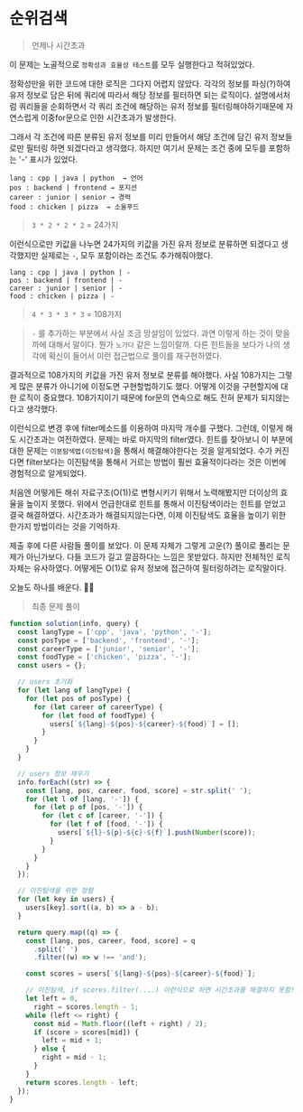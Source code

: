 # 순위검색

> 언제나 시간초과

이 문제는 노골적으로 `정확성과 효율성 테스트`를 모두 실행한다고 적혀있었다.

정확성만을 위한 코드에 대한 로직은 그다지 어렵지 않았다. 각각의 정보를 파싱(?)하여 유저 정보로 담은 뒤에 쿼리에 따라서 해당 정보를 필터하면 되는 로직이다.
설명에서처럼 쿼리들을 순회하면서 각 쿼리 조건에 해당하는 유저 정보를 필터링해야하기때문에 자연스럽게 이중for문으로 인한 시간초과가 발생한다.

그래서 각 조건에 따른 분류된 유저 정보를 미리 만들어서 해당 조건에 담긴 유저 정보들로만 필터링 하면 되겠다라고 생각했다. 하지만 여기서 문제는 조건 중에 모두를 포함하는 '-' 표시가 있었다.

```
lang : cpp | java | python  → 언어
pos : backend | frontend → 포지션
career : junior | senior → 경력
food : chicken | pizza  → 소울푸드
```

> `3 * 2 * 2 * 2` = 24가지

이런식으로만 키값을 나누면 24가지의 키값을 가진 유저 정보로 분류하면 되겠다고 생각했지만 실제로는 `-`, 모두 포함이라는 조건도 추가해줘야했다.

```
lang : cpp | java | python | -
pos : backend | frontend | -
career : junior | senior | -
food : chicken | pizza | -
```

> `4 * 3 * 3 * 3` = 108가지

> `-` 를 추가하는 부분에서 사실 조금 망설임이 있었다. 과연 이렇게 하는 것이 맞을까에 대해서 말이다. 뭔가 `노가다` 같은 느낌이랄까. 다른 힌트들을 보다가 나의 생각에 확신이 들어서 이런 접근법으로 풀이를 재구현하였다.

결과적으로 108가지의 키값을 가진 유저 정보로 분류를 해야했다. 사실 108가지는 그렇게 많은 분류가 아니기에 이정도면 구현할법하기도 했다. 어떻게 이것을 구현할지에 대한 로직이 중요했다. 108가지이기 때문에 for문의 연속으로 해도 전혀 문제가 되지않는다고 생각했다.

이런식으로 변경 후에 filter메소드를 이용하여 마지막 개수를 구했다. 그런데, 이렇게 해도 시간초과는 여전하였다. 문제는 바로 마지막의 filter였다. 힌트를 찾아보니 이 부분에 대한 문제는 `이분탐색법(이진탐색)`을 통해서 해결해야한다는 것을 알게되었다. 수가 커진다면 filter보다는 이진탐색을 통해서 거르는 방법이 훨씬 효율적이다라는 것은 이번에 경험적으로 알게되었다.

처음엔 어떻게든 해쉬 자료구조(O(1))로 변형시키기 위해서 노력해봤지만 더이상의 효율을 높이지 못했다. 위에서 언급한대로 힌트를 통해서 이진탐색이라는 힌트를 얻었고 결국 해결하였다. 시간초과가 해결되지않는다면, 이제 이진탐색도 효율을 높이기 위한 한가지 방법이라는 것을 기억하자.

제출 후에 다른 사람들 풀이를 보았다. 이 문제 자체가 그렇게 고운(?) 풀이로 풀리는 문제가 아닌가보다. 다들 코드가 길고 깔끔하다는 느낌은 못받았다. 하지만 전체적인 로직자체는 유사하였다. 어떻게든 O(1)로 유저 정보에 접근하여 필터링하려는 로직말이다.

오늘도 하나를 배운다. 🙏🏻

> 최종 문제 풀이

```js
function solution(info, query) {
  const langType = ['cpp', 'java', 'python', '-'];
  const posType = ['backend', 'frontend', '-'];
  const careerType = ['junior', 'senior', '-'];
  const foodType = ['chicken', 'pizza', '-'];
  const users = {};

  // users 초기화
  for (let lang of langType) {
    for (let pos of posType) {
      for (let career of careerType) {
        for (let food of foodType) {
          users[`${lang}-${pos}-${career}-${food}`] = [];
        }
      }
    }
  }

  // users 정보 채우기
  info.forEach((str) => {
    const [lang, pos, career, food, score] = str.split(' ');
    for (let l of [lang, '-']) {
      for (let p of [pos, '-']) {
        for (let c of [career, '-']) {
          for (let f of [food, '-']) {
            users[`${l}-${p}-${c}-${f}`].push(Number(score));
          }
        }
      }
    }
  });

  // 이진탐색을 위한 정렬
  for (let key in users) {
    users[key].sort((a, b) => a - b);
  }

  return query.map((q) => {
    const [lang, pos, career, food, score] = q
      .split(' ')
      .filter((w) => w !== 'and');

    const scores = users[`${lang}-${pos}-${career}-${food}`];

    // 이진탐색, if scores.filter(....) 이런식으로 하면 시간초과를 해결하지 못함!
    let left = 0,
      right = scores.length - 1;
    while (left <= right) {
      const mid = Math.floor((left + right) / 2);
      if (score > scores[mid]) {
        left = mid + 1;
      } else {
        right = mid - 1;
      }
    }
    return scores.length - left;
  });
}
```
